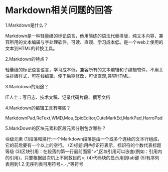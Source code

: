 # Markdown相关问题的回答

1.Markdown是什么？

Markdown是一种轻量级的标记语言，他用简练的语法代替排版，纯文本内容，兼容所用的文本编辑与字处理软件。可读、直观、学习成本低。是一个web上使用的文本到HTML的转换工具。

2.Markdown的特点？

轻量级的标记语言语言，学习成本低，兼容所有的文本编辑和子编辑软件，不用关注排版样式，可在线编辑，便于后期修改，可读直观,兼容HTML。

3.Markdown的用途？

IT人士：写日志、技术文稿、记录代码片段、撰写文档

4.Markdown的编辑工具有哪些？

MarkdownPad,ReText,WMD,Mou,EpicEditor,CuteMarkEd,MarkPad,HarroPad

5.MarkDown的区块元素和区段元素分别包含哪些？

块级元素
(1)段落和换行:一个Markdown段落是由一个或多个连续的文本行组成，它的前后要有一个以上的空行。
(2)标题:用#标识符表示，标识符的个数代表标题等级
(3)区块引用：在段落的第一行最前面家“>”,区块引用可以嵌套(例如：引用内的引用)，只要根据层次机上不同数目的>;
(4)代码块的显示用到tab键
(5)有序列表用到1.2.无序列表可用符号+,-,*等符号
